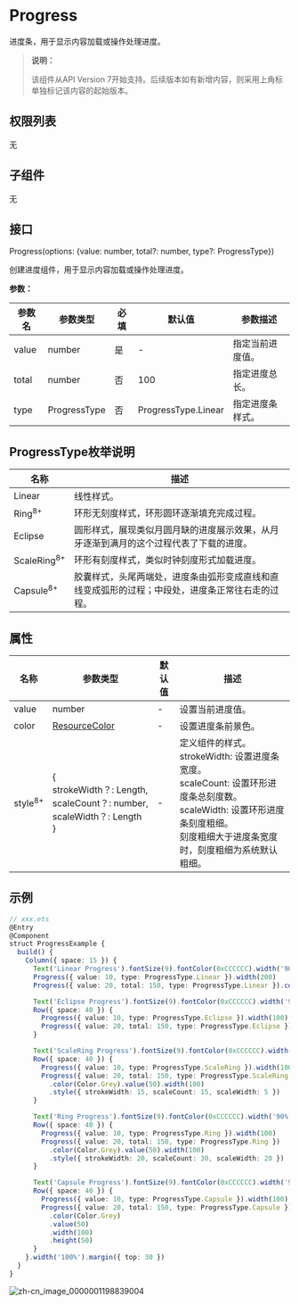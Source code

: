# Progress

进度条，用于显示内容加载或操作处理进度。

>  **说明：**
>
>  该组件从API Version 7开始支持。后续版本如有新增内容，则采用上角标单独标记该内容的起始版本。


## 权限列表

无


## 子组件

无


## 接口

Progress(options: {value: number, total?: number, type?: ProgressType})

创建进度组件，用于显示内容加载或操作处理进度。

**参数：** 

| 参数名   | 参数类型         | 必填   | 默认值                 | 参数描述     |
| ----- | ------------ | ---- | ------------------- | -------- |
| value | number       | 是    | -                   | 指定当前进度值。 |
| total | number       | 否    | 100                 | 指定进度总长。  |
| type  | ProgressType | 否    | ProgressType.Linear | 指定进度条样式。 |

## ProgressType枚举说明

| 名称                     | 描述                                       |
| ---------------------- | ---------------------------------------- |
| Linear                 | 线性样式。                                    |
| Ring<sup>8+</sup>      | 环形无刻度样式，环形圆环逐渐填充完成过程。                    |
| Eclipse                | 圆形样式，展现类似月圆月缺的进度展示效果，从月牙逐渐到满月的这个过程代表了下载的进度。 |
| ScaleRing<sup>8+</sup> | 环形有刻度样式，类似时钟刻度形式加载进度。                    |
| Capsule<sup>8+</sup>   | 胶囊样式，头尾两端处，进度条由弧形变成直线和直线变成弧形的过程；中段处，进度条正常往右走的过程。 |

## 属性

| 名称                 | 参数类型                                     | 默认值  | 描述                                       |
| ------------------ | ---------------------------------------- | ---- | ---------------------------------------- |
| value              | number                                   | -    | 设置当前进度值。                                 |
| color              | [ResourceColor](../../ui/ts-types.md)                                    | -    | 设置进度条前景色。                                |
| style<sup>8+</sup> | {<br/>strokeWidth？:&nbsp;Length,<br/>scaleCount？:&nbsp;number,<br/>scaleWidth？:&nbsp;Length<br/>} | -    | 定义组件的样式。<br/>strokeWidth:&nbsp;设置进度条宽度。<br/>scaleCount:&nbsp;设置环形进度条总刻度数。<br/>scaleWidth:&nbsp;设置环形进度条刻度粗细。<br/>刻度粗细大于进度条宽度时，刻度粗细为系统默认粗细。 |


## 示例

```ts
// xxx.ets
@Entry
@Component
struct ProgressExample {
  build() {
    Column({ space: 15 }) {
      Text('Linear Progress').fontSize(9).fontColor(0xCCCCCC).width('90%')
      Progress({ value: 10, type: ProgressType.Linear }).width(200)
      Progress({ value: 20, total: 150, type: ProgressType.Linear }).color(Color.Grey).value(50).width(200)

      Text('Eclipse Progress').fontSize(9).fontColor(0xCCCCCC).width('90%')
      Row({ space: 40 }) {
        Progress({ value: 10, type: ProgressType.Eclipse }).width(100)
        Progress({ value: 20, total: 150, type: ProgressType.Eclipse }).color(Color.Grey).value(50).width(100)
      }

      Text('ScaleRing Progress').fontSize(9).fontColor(0xCCCCCC).width('90%')
      Row({ space: 40 }) {
        Progress({ value: 10, type: ProgressType.ScaleRing }).width(100)
        Progress({ value: 20, total: 150, type: ProgressType.ScaleRing })
          .color(Color.Grey).value(50).width(100)
          .style({ strokeWidth: 15, scaleCount: 15, scaleWidth: 5 })
      }

      Text('Ring Progress').fontSize(9).fontColor(0xCCCCCC).width('90%')
      Row({ space: 40 }) {
        Progress({ value: 10, type: ProgressType.Ring }).width(100)
        Progress({ value: 20, total: 150, type: ProgressType.Ring })
          .color(Color.Grey).value(50).width(100)
          .style({ strokeWidth: 20, scaleCount: 30, scaleWidth: 20 })
      }

      Text('Capsule Progress').fontSize(9).fontColor(0xCCCCCC).width('90%')
      Row({ space: 40 }) {
        Progress({ value: 10, type: ProgressType.Capsule }).width(100).height(50)
        Progress({ value: 20, total: 150, type: ProgressType.Capsule })
          .color(Color.Grey)
          .value(50)
          .width(100)
          .height(50)
      }
    }.width('100%').margin({ top: 30 })
  }
}
```

![zh-cn_image_0000001198839004](figures/zh-cn_image_0000001198839004.gif)
